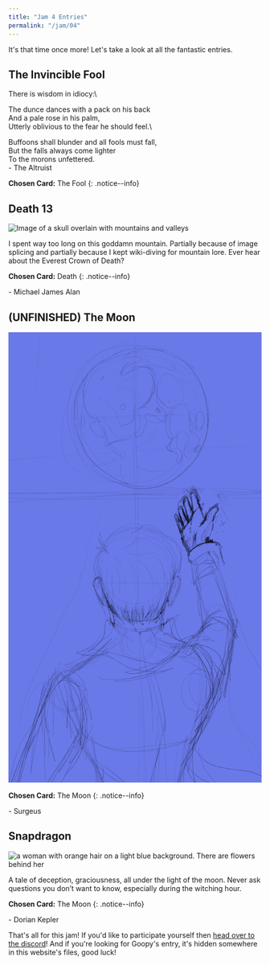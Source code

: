 ```yaml
---
title: "Jam 4 Entries"
permalink: "/jam/04"
---
```


It's that time once more! Let's take a look at all the fantastic entries.

## The Invincible Fool
There is wisdom in idiocy:\

The dunce dances with a pack on his back\
And a pale rose in his palm,\
Utterly oblivious to the fear he should feel.\

Buffoons shall blunder and all fools must fall,\
But the falls always come lighter\
To the morons unfettered.\
\- The Altruist

**Chosen Card:** The Fool
{: .notice--info}


## Death 13

![Image of a skull overlain with mountains and valleys](/assets/jam/4/Death%2013.png)

I spent way too long on this goddamn mountain. Partially because of image splicing and partially because I kept wiki-diving for mountain lore. Ever hear about the Everest Crown of Death?

**Chosen Card:** Death
{: .notice--info}

\- Michael James Alan


## (UNFINISHED) The Moon

![light blue backed sketch of an individual reaching up towards the moon](/assets/jam/4/unfinished%20the%20moon.png)

**Chosen Card:** The Moon
{: .notice--info}

\- Surgeus 

## Snapdragon

![a woman with orange hair on a light blue background. There are flowers behind her](/assets/jam/4/Julia_The_Moon.png)

A tale of deception, graciousness, all under the light of the moon. Never ask questions you don’t want to know, especially during the witching hour.

**Chosen Card:** The Moon
{: .notice--info}

\- Dorian Kepler

That's all for this jam! If you'd like to participate yourself then [head over to the discord](https://discord.com/invite/YUECSUHHM8)! And if you're looking for Goopy's entry, it's hidden somewhere in this website's files, good luck!